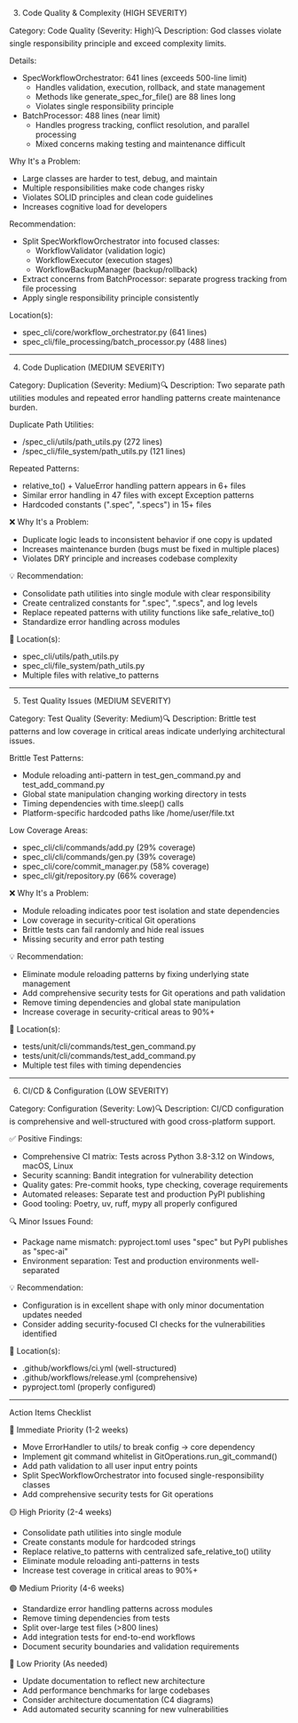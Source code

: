  3. Code Quality & Complexity (HIGH SEVERITY)

  Category: Code Quality (Severity: High)🔍
  Description: God classes violate single
  responsibility principle and exceed complexity
  limits.

  Details:
  - SpecWorkflowOrchestrator: 641 lines (exceeds
  500-line limit)
    - Handles validation, execution, rollback, and
  state management
    - Methods like generate_spec_for_file() are 88
  lines long
    - Violates single responsibility principle
  - BatchProcessor: 488 lines (near limit)
    - Handles progress tracking, conflict
  resolution, and parallel processing
    - Mixed concerns making testing and maintenance
   difficult

  Why It's a Problem:
  - Large classes are harder to test, debug, and
  maintain
  - Multiple responsibilities make code changes
  risky
  - Violates SOLID principles and clean code
  guidelines
  - Increases cognitive load for developers

  Recommendation:
  - Split SpecWorkflowOrchestrator into focused
  classes:
    - WorkflowValidator (validation logic)
    - WorkflowExecutor (execution stages)
    - WorkflowBackupManager (backup/rollback)
  - Extract concerns from BatchProcessor: separate
  progress tracking from file processing
  - Apply single responsibility principle
  consistently

  Location(s):
  - spec_cli/core/workflow_orchestrator.py (641
  lines)
  - spec_cli/file_processing/batch_processor.py
  (488 lines)

  ---
  4. Code Duplication (MEDIUM SEVERITY)

  Category: Duplication (Severity: Medium)🔍
  Description: Two separate path utilities modules
  and repeated error handling patterns create
  maintenance burden.

  Duplicate Path Utilities:
  - /spec_cli/utils/path_utils.py (272 lines)
  - /spec_cli/file_system/path_utils.py (121 lines)

  Repeated Patterns:
  - relative_to() + ValueError handling pattern
  appears in 6+ files
  - Similar error handling in 47 files with except
  Exception patterns
  - Hardcoded constants (".spec", ".specs") in 15+
  files

  ❌ Why It's a Problem:
  - Duplicate logic leads to inconsistent behavior
  if one copy is updated
  - Increases maintenance burden (bugs must be
  fixed in multiple places)
  - Violates DRY principle and increases codebase
  complexity

  💡 Recommendation:
  - Consolidate path utilities into single module
  with clear responsibility
  - Create centralized constants for ".spec",
  ".specs", and log levels
  - Replace repeated patterns with utility
  functions like safe_relative_to()
  - Standardize error handling across modules

  📂 Location(s):
  - spec_cli/utils/path_utils.py
  - spec_cli/file_system/path_utils.py
  - Multiple files with relative_to patterns

  ---
  5. Test Quality Issues (MEDIUM SEVERITY)

  Category: Test Quality (Severity: Medium)🔍
  Description: Brittle test patterns and low
  coverage in critical areas indicate underlying
  architectural issues.

  Brittle Test Patterns:
  - Module reloading anti-pattern in
  test_gen_command.py and test_add_command.py
  - Global state manipulation changing working
  directory in tests
  - Timing dependencies with time.sleep() calls
  - Platform-specific hardcoded paths like
  /home/user/file.txt

  Low Coverage Areas:
  - spec_cli/cli/commands/add.py (29% coverage)
  - spec_cli/cli/commands/gen.py (39% coverage)
  - spec_cli/core/commit_manager.py (58% coverage)
  - spec_cli/git/repository.py (66% coverage)

  ❌ Why It's a Problem:
  - Module reloading indicates poor test isolation
  and state dependencies
  - Low coverage in security-critical Git
  operations
  - Brittle tests can fail randomly and hide real
  issues
  - Missing security and error path testing

  💡 Recommendation:
  - Eliminate module reloading patterns by fixing
  underlying state management
  - Add comprehensive security tests for Git
  operations and path validation
  - Remove timing dependencies and global state
  manipulation
  - Increase coverage in security-critical areas to
   90%+

  📂 Location(s):
  - tests/unit/cli/commands/test_gen_command.py
  - tests/unit/cli/commands/test_add_command.py
  - Multiple test files with timing dependencies

  ---
  6. CI/CD & Configuration (LOW SEVERITY)

  Category: Configuration (Severity: Low)🔍
  Description: CI/CD configuration is comprehensive
   and well-structured with good cross-platform
  support.

  ✅ Positive Findings:
  - Comprehensive CI matrix: Tests across Python
  3.8-3.12 on Windows, macOS, Linux
  - Security scanning: Bandit integration for
  vulnerability detection
  - Quality gates: Pre-commit hooks, type checking,
   coverage requirements
  - Automated releases: Separate test and
  production PyPI publishing
  - Good tooling: Poetry, uv, ruff, mypy all
  properly configured

  🔍 Minor Issues Found:
  - Package name mismatch: pyproject.toml uses
  "spec" but PyPI publishes as "spec-ai"
  - Environment separation: Test and production
  environments well-separated

  💡 Recommendation:
  - Configuration is in excellent shape with only
  minor documentation updates needed
  - Consider adding security-focused CI checks for
  the vulnerabilities identified

  📂 Location(s):
  - .github/workflows/ci.yml (well-structured)
  - .github/workflows/release.yml (comprehensive)
  - pyproject.toml (properly configured)

  ---
  Action Items Checklist

  🔴 Immediate Priority (1-2 weeks)

  - Move ErrorHandler to utils/ to break config →
  core dependency
  - Implement git command whitelist in
  GitOperations.run_git_command()
  - Add path validation to all user input entry
  points
  - Split SpecWorkflowOrchestrator into focused
  single-responsibility classes
  - Add comprehensive security tests for Git
  operations

  🟡 High Priority (2-4 weeks)

  - Consolidate path utilities into single module
  - Create constants module for hardcoded strings
  - Replace relative_to patterns with centralized
  safe_relative_to() utility
  - Eliminate module reloading anti-patterns in
  tests
  - Increase test coverage in critical areas to
  90%+

  🟢 Medium Priority (4-6 weeks)

  - Standardize error handling patterns across
  modules
  - Remove timing dependencies from tests
  - Split over-large test files (>800 lines)
  - Add integration tests for end-to-end workflows
  - Document security boundaries and validation
  requirements

  🔵 Low Priority (As needed)

  - Update documentation to reflect new
  architecture
  - Add performance benchmarks for large codebases
  - Consider architecture documentation (C4
  diagrams)
  - Add automated security scanning for new
  vulnerabilities
